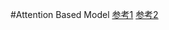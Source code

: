 #Attention Based Model
[参考1](https://victor-sw.github.io/2018/09/20/NEURAL-MACHINE-TRANSLATION-BY-JOINTLY-LEARNING-TO-ALIGN-AND-TRANSLATE/)
[参考2](http://flyrie.top/2018/12/25/Attention_Neural_Machine_Translation_by_Jointly_Learning_to_Align_and_Translate/)
